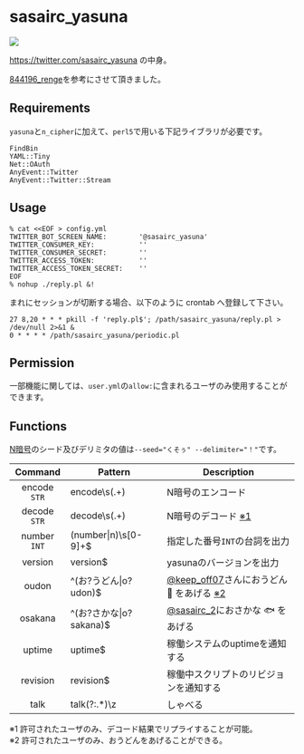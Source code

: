 sasairc_yasuna
===

![](http://40.media.tumblr.com/88c00f60185c93d419fe1484c08a88d8/tumblr_nxehzzPUgA1u2jamko1_1280.png)

<https://twitter.com/sasairc_yasuna> の中身。	

[844196_renge](https://github.com/844196/844196_renge)を参考にさせて頂きました。

## Requirements

`yasuna`と`n_cipher`に加えて、`perl5`で用いる下記ライブラリが必要です。

```perl5
FindBin
YAML::Tiny
Net::OAuth
AnyEvent::Twitter
AnyEvent::Twitter::Stream 
```

## Usage

```shellsession
% cat <<EOF > config.yml
TWITTER_BOT_SCREEN_NAME:        '@sasairc_yasuna'
TWITTER_CONSUMER_KEY:           ''
TWITTER_CONSUMER_SECRET:        ''
TWITTER_ACCESS_TOKEN:           ''
TWITTER_ACCESS_TOKEN_SECRET:    ''
EOF
% nohup ./reply.pl &!
```

まれにセッションが切断する場合、以下のように crontab へ登録して下さい。

```crontab
27 8,20 * * * pkill -f 'reply.pl$'; /path/sasairc_yasuna/reply.pl > /dev/null 2>&1 &
0 * * * * /path/sasairc_yasuna/periodic.pl
```

## Permission

一部機能に関しては、`user.yml`の`allow:`に含まれるユーザのみ使用することができます。

## Functions

[N暗号](https://github.com/844196/n_cipher)のシード及びデリミタの値は`--seed="くそぅ" --delimiter="！"`です。

|Command|Pattern|Description|
|:-----:|-------|-----------|
|encode `STR`|encode\s(.+)|N暗号のエンコード|
|decode `STR`|decode\s(.+)|N暗号のデコード [※1](#note1)|
|number `INT`|(number\|n)\s[0-9]+$|指定した番号`INT`の台詞を出力|
|version|version$|yasunaのバージョンを出力|
|oudon|^(お?うどん&#x7C;o?udon)$|[@keep_off07](https://twitter.com/keep_off07)さんにおうどん :ramen: をあげる [※2](#note2)|
|osakana|^(お?さかな&#x7C;o?sakana)$|[@sasairc_2](https://twitter.com/sasairc_2)におさかな :fish: をあげる|
|uptime|uptime$|稼働システムのuptimeを通知する|
|revision|revision$|稼働中スクリプトのリビジョンを通知する|
|talk|talk(?:.\*)\z|しゃべる|

<a name ="note1">※1 許可されたユーザのみ、デコード結果でリプライすることが可能。  
<a name ="note2">※2 許可されたユーザのみ、おうどんをあげることができる。
